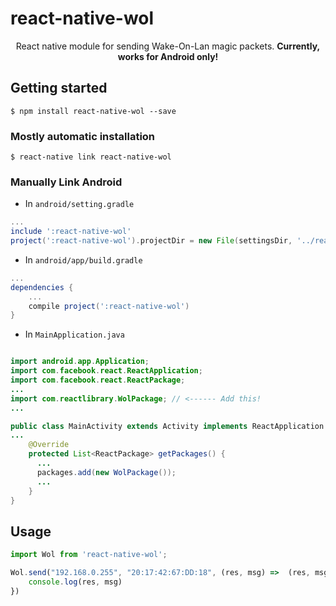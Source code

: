 # react-native-wol

<p align="center">React native module for sending Wake-On-Lan magic packets. <b> Currently, works for Android only!</b></p>

## Getting started

`$ npm install react-native-wol --save`

### Mostly automatic installation

`$ react-native link react-native-wol`

### Manually Link Android

- In `android/setting.gradle`

```gradle
...
include ':react-native-wol'
project(':react-native-wol').projectDir = new File(settingsDir, '../react-native-wol/android')
```

- In `android/app/build.gradle`

```gradle
...
dependencies {
    ...
    compile project(':react-native-wol')
}
```

- In `MainApplication.java`

```java

import android.app.Application;
import com.facebook.react.ReactApplication;
import com.facebook.react.ReactPackage;
...
import com.reactlibrary.WolPackage; // <------ Add this!
...

public class MainActivity extends Activity implements ReactApplication {
...
    @Override
    protected List<ReactPackage> getPackages() {
      ...
      packages.add(new WolPackage());
      ...
    }
}
```

## Usage
```javascript
import Wol from 'react-native-wol';

Wol.send("192.168.0.255", "20:17:42:67:DD:18", (res, msg) =>  (res, msg) => {
    console.log(res, msg)
})
```
